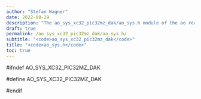 ```yaml
---
author: "Stefan Wagner"
date: 2022-08-29
description: "The ao_sys_xc32_pic32mz_dak/ao_sys.h module of the ao real-time operating system."
draft: true
permalink: /ao_sys_xc32_pic32mz_dak/ao_sys.h/ 
subtitle: "<code>ao_sys_xc32_pic32mz_dak</code>"
title: "<code>ao_sys.h</code>"
toc: true
---
```


#ifndef AO_SYS_XC32_PIC32MZ_DAK

#define AO_SYS_XC32_PIC32MZ_DAK

#endif

